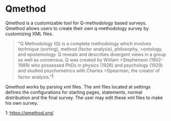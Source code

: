 # Qmethod

Qmethod is a customizable tool for Q-methodology based surveys.
Qmethod allows users to create their own q-methodology survey by customizing XML files. 

>"Q Methodology (Q) is a complete methodology which involves technique (sorting), method (factor analysis), philosophy, >ontology, and epistemology.  Q reveals and describes divergent views in a group as well as consensus. Q was created by William >Stephenson (1902-1989) who possessed PhDs in physics (1926) and psychology (1929) and studied psychometrics with Charles >Spearman, the creator of factor analysis."<sup>[1](#qme)</sup>

Qmethod works by parsing xml files. The xml files located at settings defines the configurations for starting pages, statements, normal distribuition and the final survey. The user may edit these xml files to make his own survey.

<a name="qme">1</a>: https://qmethod.org/
